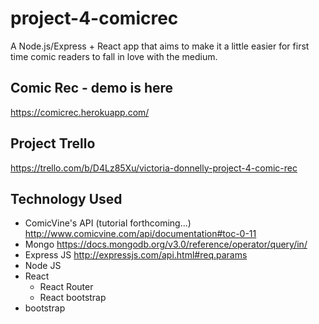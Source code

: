 # project-4-comicrec

A Node.js/Express + React app that aims to make it a little easier for first time comic readers to fall in love with the medium.

## Comic Rec - demo is here
https://comicrec.herokuapp.com/

## Project Trello
https://trello.com/b/D4Lz85Xu/victoria-donnelly-project-4-comic-rec

## Technology Used
* ComicVine's API (tutorial forthcoming...)
http://www.comicvine.com/api/documentation#toc-0-11
* Mongo
https://docs.mongodb.org/v3.0/reference/operator/query/in/
* Express JS
http://expressjs.com/api.html#req.params
* Node JS
* React
  * React Router
  * React bootstrap
* bootstrap
